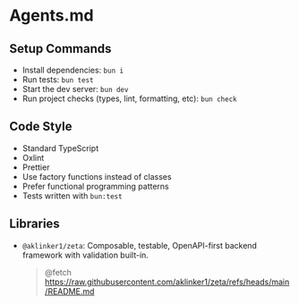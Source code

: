 # Agents.md

## Setup Commands

- Install dependencies: `bun i`
- Run tests: `bun test`
- Start the dev server: `bun dev`
- Run project checks (types, lint, formatting, etc): `bun check`

## Code Style

- Standard TypeScript
- Oxlint
- Prettier
- Use factory functions instead of classes
- Prefer functional programming patterns
- Tests written with `bun:test`

## Libraries

- `@aklinker1/zeta`: Composable, testable, OpenAPI-first backend framework with validation built-in.
  > @fetch https://raw.githubusercontent.com/aklinker1/zeta/refs/heads/main/README.md
